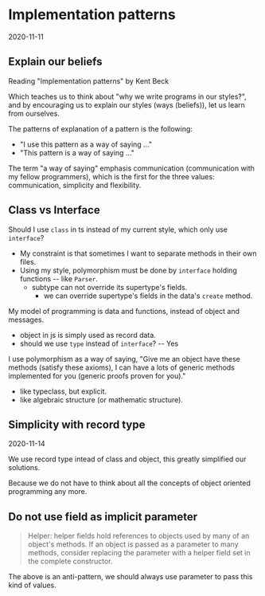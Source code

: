 # Implementation patterns

2020-11-11

## Explain our beliefs

Reading "Implementation patterns" by Kent Beck

Which teaches us to think about "why we write programs in our styles?",
and by encouraging us to explain our styles (ways (beliefs)), let us learn from ourselves.

The patterns of explanation of a pattern is the following:
- "I use this pattern as a way of saying ..."
- "This pattern is a way of saying ..."

The term "a way of saying" emphasis communication (communication with my fellow programmers),
which is the first for the three values: communication, simplicity and flexibility.

## Class vs Interface

Should I use `class` in ts instead of my current style, which only use `interface`?
- My constraint is that sometimes I want to separate methods in their own files.
- Using my style, polymorphism must be done by `interface` holding functions -- like `Parser`.
  - subtype can not override its supertype's fields.
    - we can override supertype's fields in the data's `create` method.

My model of programming is data and functions, instead of object and messages.
- object in js is simply used as record data.
- should we use `type` instead of `interface`? -- Yes

I use polymorphism as a way of saying,
"Give me an object have these methods (satisfy these axioms),
I can have a lots of generic methods implemented for you (generic proofs proven for you)."
- like typeclass, but explicit.
- like algebraic structure (or mathematic structure).

## Simplicity with record type

2020-11-14

We use record type intead of class and object,
this greatly simplified our solutions.

Because we do not have to think about all the concepts
of object oriented programming any more.

## Do not use field as implicit parameter

> Helper: helper fields hold references to objects used by many of an object's methods.
> If an object is passed as a parameter to many methods,
> consider replacing the parameter with a helper field set in the complete constructor.

The above is an anti-pattern, we should always use parameter to pass this kind of values.
